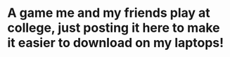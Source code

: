 # A game me and my friends play at college, just posting it here to make it easier to download on my laptops!
